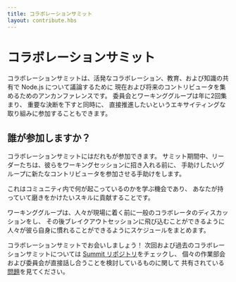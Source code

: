 ```yaml
---
title: コラボレーションサミット
layout: contribute.hbs
---
```


<!-- 
# Collab Summit
Collaboration Summit is an un-conference for bringing current and
potential contributors together to discuss Node.js  with lively collaboration,
education, and knowledge sharing. Committees and working groups come together
twice per year to make important decisions while also being able to work on some
exciting efforts they want to push forward in-person.

 -->
# コラボレーションサミット
コラボレーションサミットは、活発なコラボレーション、教育、および知識の共有で Node.js について議論するために
現在および将来のコントリビュータを集めるためのアンカンファレンスです。
委員会とワーキンググループは年に2回集まり、
重要な決断を下すと同時に、
直接推進したいというエキサイティングな取り組みに参加することもできます。

<!-- 
## Who attends?

Anyone is welcome to attend Collab Summit. During the
summit, leaders will help onboard new contributors to groups they'd love to help
prior to integrating them into the working sessions.

This is your opportunity to learn what is happening within the community to jump
in and contribute with the skills you have and would like to hone.

Working groups will put together a schedule so that people can
familiarize themselves before folks get onsite, having the general collaborator
discussions, and then dive into breakout sessions.

We'd love to see you at Collab Summit! Check out the [Summit repo](https://github.com/nodejs/summit)
for upcoming and past Collab Summits and have a look at the
[issues filed](https://github.com/nodejs/summit/issues) that share what
individual working groups and committees are looking to discuss in-person.

 -->
## 誰が参加しますか？

コラボレーションサミットにはだれもが参加できます。
サミット期間中、リーダーたちは、彼らをワーキングセッションに招き入れる前に、
手助けしたいグループに新たなコントリビュータを参加させる手助けをします。

これはコミュニティ内で何が起こっているのかを学ぶ機会であり、
あなたが持っていて磨きをかけたいスキルに貢献することです。

ワーキンググループは、人々が現場に着く前に一般のコラボレータのディスカッションをし、
その後ブレイクアウトセッションに飛び込むことができるように
人々が彼ら自身に慣れることができるようにスケジュールをまとめます。

コラボレーションサミットでお会いしましょう！
次回および過去のコラボレーションサミットについては [Summit リポジトリ](https://github.com/nodejs/summit)をチェックし、
個々の作業部会および委員会が直接話し合うことを検討しているものに関して
共有されている[問題](https://github.com/nodejs/summit/issues)を見てください。
